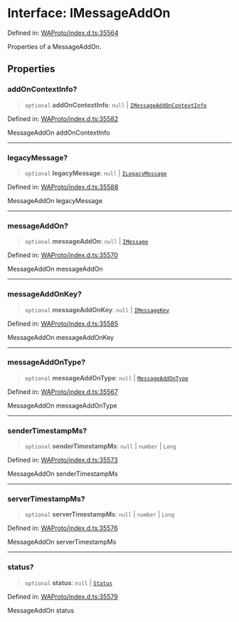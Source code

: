 # Interface: IMessageAddOn

Defined in: [WAProto/index.d.ts:35564](https://github.com/Fokusdotid/bail/blob/c004679536d41fcf32da31cecf70d3991dfa31b5/WAProto/index.d.ts#L35564)

Properties of a MessageAddOn.

## Properties

### addOnContextInfo?

> `optional` **addOnContextInfo**: `null` \| [`IMessageAddOnContextInfo`](IMessageAddOnContextInfo.md)

Defined in: [WAProto/index.d.ts:35582](https://github.com/Fokusdotid/bail/blob/c004679536d41fcf32da31cecf70d3991dfa31b5/WAProto/index.d.ts#L35582)

MessageAddOn addOnContextInfo

***

### legacyMessage?

> `optional` **legacyMessage**: `null` \| [`ILegacyMessage`](ILegacyMessage.md)

Defined in: [WAProto/index.d.ts:35588](https://github.com/Fokusdotid/bail/blob/c004679536d41fcf32da31cecf70d3991dfa31b5/WAProto/index.d.ts#L35588)

MessageAddOn legacyMessage

***

### messageAddOn?

> `optional` **messageAddOn**: `null` \| [`IMessage`](IMessage.md)

Defined in: [WAProto/index.d.ts:35570](https://github.com/Fokusdotid/bail/blob/c004679536d41fcf32da31cecf70d3991dfa31b5/WAProto/index.d.ts#L35570)

MessageAddOn messageAddOn

***

### messageAddOnKey?

> `optional` **messageAddOnKey**: `null` \| [`IMessageKey`](IMessageKey.md)

Defined in: [WAProto/index.d.ts:35585](https://github.com/Fokusdotid/bail/blob/c004679536d41fcf32da31cecf70d3991dfa31b5/WAProto/index.d.ts#L35585)

MessageAddOn messageAddOnKey

***

### messageAddOnType?

> `optional` **messageAddOnType**: `null` \| [`MessageAddOnType`](../namespaces/MessageAddOn/enumerations/MessageAddOnType.md)

Defined in: [WAProto/index.d.ts:35567](https://github.com/Fokusdotid/bail/blob/c004679536d41fcf32da31cecf70d3991dfa31b5/WAProto/index.d.ts#L35567)

MessageAddOn messageAddOnType

***

### senderTimestampMs?

> `optional` **senderTimestampMs**: `null` \| `number` \| `Long`

Defined in: [WAProto/index.d.ts:35573](https://github.com/Fokusdotid/bail/blob/c004679536d41fcf32da31cecf70d3991dfa31b5/WAProto/index.d.ts#L35573)

MessageAddOn senderTimestampMs

***

### serverTimestampMs?

> `optional` **serverTimestampMs**: `null` \| `number` \| `Long`

Defined in: [WAProto/index.d.ts:35576](https://github.com/Fokusdotid/bail/blob/c004679536d41fcf32da31cecf70d3991dfa31b5/WAProto/index.d.ts#L35576)

MessageAddOn serverTimestampMs

***

### status?

> `optional` **status**: `null` \| [`Status`](../namespaces/WebMessageInfo/enumerations/Status.md)

Defined in: [WAProto/index.d.ts:35579](https://github.com/Fokusdotid/bail/blob/c004679536d41fcf32da31cecf70d3991dfa31b5/WAProto/index.d.ts#L35579)

MessageAddOn status
